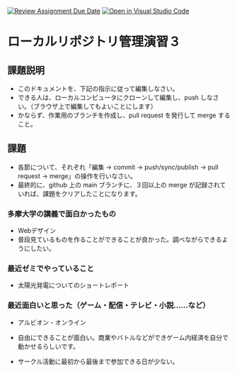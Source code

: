 [![Review Assignment Due Date](https://classroom.github.com/assets/deadline-readme-button-22041afd0340ce965d47ae6ef1cefeee28c7c493a6346c4f15d667ab976d596c.svg)](https://classroom.github.com/a/ljeawwh6)
[![Open in Visual Studio Code](https://classroom.github.com/assets/open-in-vscode-2e0aaae1b6195c2367325f4f02e2d04e9abb55f0b24a779b69b11b9e10269abc.svg)](https://classroom.github.com/online_ide?assignment_repo_id=19882499&assignment_repo_type=AssignmentRepo)
# ローカルリポジトリ管理演習３

## 課題説明
- このドキュメントを、下記の指示に従って編集しなさい。
- できる人は、ローカルコンピュータにクローンして編集し、push しなさい。（ブラウザ上で編集してもよいことにします）
- かならず、作業用のブランチを作成し、pull request を発行して merge すること。

## 課題
- 各節について、それぞれ「編集 → commit → push/sync/publish → pull request → merge」の操作を行いなさい。
- 最終的に、github 上の main ブランチに、３回以上の merge が記録されていれば、課題をクリアしたことになります。

### 多摩大学の講義で面白かったもの
- Webデザイン
- 普段見ているものを作ることができることが良かった。調べながらできるようにしたい。
### 最近ゼミでやっていること
- 太陽光発電についてのショートレポート

### 最近面白いと思った（ゲーム・配信・テレビ・小説……など）
- アルビオン・オンライン
- 自由にできることが面白い。商業やバトルなどができゲーム内経済を自分で動かせるらしいです。

- サークル活動に最初から最後まで参加できる日が少ない。